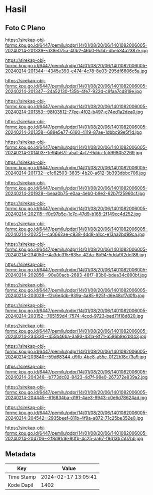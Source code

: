 # Hasil

## Foto C Plano

https://sirekap-obj-formc.kpu.go.id/6447/pemilu/pdpr/14/01/08/20/06/1401082006005-20240214-201339--d38e075a-40b2-46b0-9cbb-dbe534a2387e.jpg

https://sirekap-obj-formc.kpu.go.id/6447/pemilu/pdpr/14/01/08/20/06/1401082006005-20240214-201344--4345e393-e474-4c78-8e03-295df6606c5a.jpg

https://sirekap-obj-formc.kpu.go.id/6447/pemilu/pdpr/14/01/08/20/06/1401082006005-20240214-201347--24a52130-f35b-4fe7-922d-c9faa7cd819e.jpg

https://sirekap-obj-formc.kpu.go.id/6447/pemilu/pdpr/14/01/08/20/06/1401082006005-20240214-201353--98f03512-77ee-4f02-b497-c74ed1a2dea0.jpg

https://sirekap-obj-formc.kpu.go.id/6447/pemilu/pdpr/14/01/08/20/06/1401082006005-20240214-201358--689e5e77-6160-4119-87ae-1dbbc99e5f1d.jpg

https://sirekap-obj-formc.kpu.go.id/6447/pemilu/pdpr/14/01/08/20/06/1401082006005-20240214-201403--1e94b67f-a5af-4cf7-9ddc-fc5998052269.jpg

https://sirekap-obj-formc.kpu.go.id/6447/pemilu/pdpr/14/01/08/20/06/1401082006005-20240214-201732--c1c62503-3635-4b20-a612-3b393dbbc706.jpg

https://sirekap-obj-formc.kpu.go.id/6447/pemilu/pdpr/14/01/08/20/06/1401082006005-20240214-201928--beaa0b75-e0aa-4eb0-b9e2-62b7f25960cf.jpg

https://sirekap-obj-formc.kpu.go.id/6447/pemilu/pdpr/14/01/08/20/06/1401082006005-20240214-202115--f0c97b5c-1c7c-47d9-b165-2f149cc4d252.jpg

https://sirekap-obj-formc.kpu.go.id/6447/pemilu/pdpr/14/01/08/20/06/1401082006005-20240214-202251--ca0662ae-c938-4dd8-a1cc-e13aa2bd99ca.jpg

https://sirekap-obj-formc.kpu.go.id/6447/pemilu/pdpr/14/01/08/20/06/1401082006005-20240214-234050--4a3dc315-635c-42da-8b94-5dda9f2def88.jpg

https://sirekap-obj-formc.kpu.go.id/6447/pemilu/pdpr/14/01/08/20/06/1401082006005-20240214-202856--90e80acb-2683-48f7-83b0-bdea34c890bf.jpg

https://sirekap-obj-formc.kpu.go.id/6447/pemilu/pdpr/14/01/08/20/06/1401082006005-20240214-203028--f2c6e4db-939a-4a85-925f-d6e48cf7d0fb.jpg

https://sirekap-obj-formc.kpu.go.id/6447/pemilu/pdpr/14/01/08/20/06/1401082006005-20240214-203152--765159d4-7574-4ccd-9723-bed71f18d820.jpg

https://sirekap-obj-formc.kpu.go.id/6447/pemilu/pdpr/14/01/08/20/06/1401082006005-20240214-234330--455b46ba-3a93-431a-8f71-a586b8e2b043.jpg

https://sirekap-obj-formc.kpu.go.id/6447/pemilu/pdpr/14/01/08/20/06/1401082006005-20240214-203840--59d68344-d9fb-4bc8-a55c-0122b18c73a9.jpg

https://sirekap-obj-formc.kpu.go.id/6447/pemilu/pdpr/14/01/08/20/06/1401082006005-20240214-204348--b773dc82-8423-4d7f-98e0-267372e839a2.jpg

https://sirekap-obj-formc.kpu.go.id/6447/pemilu/pdpr/14/01/08/20/06/1401082006005-20240214-204445--616834ba-d191-4ae3-9943-c0e6d78624ad.jpg

https://sirekap-obj-formc.kpu.go.id/6447/pemilu/pdpr/14/01/08/20/06/1401082006005-20240214-204542--2935beef-811b-4f9a-a872-71c25be352e0.jpg

https://sirekap-obj-formc.kpu.go.id/6447/pemilu/pdpr/14/01/08/20/06/1401082006005-20240214-204706--2f8d91d6-80fb-4c25-aa67-f9d13b7a07bb.jpg


## Metadata

| Key        | Value               |
| ---------- | ------------------- |
| Time Stamp | 2024-02-17 13:05:41 |
| Kode Dapil | 1402                |



